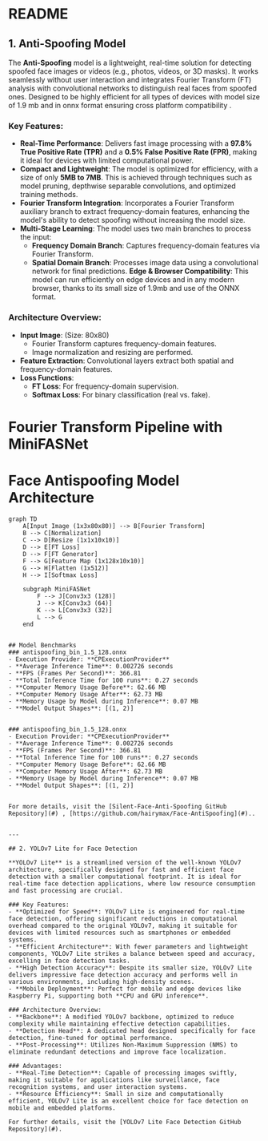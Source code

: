 # README

## 1. Anti-Spoofing Model

The **Anti-Spoofing** model is a lightweight, real-time solution for detecting spoofed face images or videos (e.g., photos, videos, or 3D masks). It works seamlessly without user interaction and integrates Fourier Transform (FT) analysis with convolutional networks to distinguish real faces from spoofed ones. Designed to be highly efficient for all types of devices with model size of 1.9 mb and in onnx format ensuring cross platform compatibility .

### Key Features:
- **Real-Time Performance**: Delivers fast image processing with a **97.8% True Positive Rate (TPR)** and a **0.5% False Positive Rate (FPR)**, making it ideal for devices with limited computational power.
- **Compact and Lightweight**: The model is optimized for efficiency, with a size of only **5MB to 7MB**. This is achieved through techniques such as model pruning, depthwise separable convolutions, and optimized training methods.
- **Fourier Transform Integration**: Incorporates a Fourier Transform auxiliary branch to extract frequency-domain features, enhancing the model's ability to detect spoofing without increasing the model size.
- **Multi-Stage Learning**: The model uses two main branches to process the input:
  - **Frequency Domain Branch**: Captures frequency-domain features via Fourier Transform.
  - **Spatial Domain Branch**: Processes image data using a convolutional network for final predictions.
**Edge & Browser Compatibility**: This model can run efficiently on edge devices and in any modern browser, thanks to its small size of 1.9mb and use of the ONNX format.

### Architecture Overview:
- **Input Image**: (Size: 80x80)
  - Fourier Transform captures frequency-domain features.
  - Image normalization and resizing are performed.
- **Feature Extraction**: Convolutional layers extract both spatial and frequency-domain features.
- **Loss Functions**:
  - **FT Loss**: For frequency-domain supervision.
  - **Softmax Loss**: For binary classification (real vs. fake).
# Fourier Transform Pipeline with MiniFASNet

# Face Antispoofing Model Architecture

```mermaid
graph TD
    A[Input Image (1x3x80x80)] --> B[Fourier Transform]
    B --> C[Normalization]
    C --> D[Resize (1x1x10x10)]
    D --> E[FT Loss]
    D --> F[FT Generator]
    F --> G[Feature Map (1x128x10x10)]
    G --> H[Flatten (1x512)]
    H --> I[Softmax Loss]

    subgraph MiniFASNet
        F --> J[Conv3x3 (128)]
        J --> K[Conv3x3 (64)]
        K --> L[Conv3x3 (32)]
        L --> G
    end


## Model Benchmarks
### antispoofing_bin_1.5_128.onnx
- Execution Provider: **CPExecutionProvider**
- **Average Inference Time**: 0.002726 seconds
- **FPS (Frames Per Second)**: 366.81
- **Total Inference Time for 100 runs**: 0.27 seconds
- **Computer Memory Usage Before**: 62.66 MB
- **Computer Memory Usage After**: 62.73 MB
- **Memory Usage by Model during Inference**: 0.07 MB
- **Model Output Shapes**: [(1, 2)]


### antispoofing_bin_1.5_128.onnx
- Execution Provider: **CPExecutionProvider**
- **Average Inference Time**: 0.002726 seconds
- **FPS (Frames Per Second)**: 366.81
- **Total Inference Time for 100 runs**: 0.27 seconds
- **Computer Memory Usage Before**: 62.66 MB
- **Computer Memory Usage After**: 62.73 MB
- **Memory Usage by Model during Inference**: 0.07 MB
- **Model Output Shapes**: [(1, 2)]


For more details, visit the [Silent-Face-Anti-Spoofing GitHub Repository](#) , [https://github.com/hairymax/Face-AntiSpoofing](#)..


---

## 2. YOLOv7 Lite for Face Detection

**YOLOv7 Lite** is a streamlined version of the well-known YOLOv7 architecture, specifically designed for fast and efficient face detection with a smaller computational footprint. It is ideal for real-time face detection applications, where low resource consumption and fast processing are crucial.

### Key Features:
- **Optimized for Speed**: YOLOv7 Lite is engineered for real-time face detection, offering significant reductions in computational overhead compared to the original YOLOv7, making it suitable for devices with limited resources such as smartphones or embedded systems.
- **Efficient Architecture**: With fewer parameters and lightweight components, YOLOv7 Lite strikes a balance between speed and accuracy, excelling in face detection tasks.
- **High Detection Accuracy**: Despite its smaller size, YOLOv7 Lite delivers impressive face detection accuracy and performs well in various environments, including high-density scenes.
- **Mobile Deployment**: Perfect for mobile and edge devices like Raspberry Pi, supporting both **CPU and GPU inference**.

### Architecture Overview:
- **Backbone**: A modified YOLOv7 backbone, optimized to reduce complexity while maintaining effective detection capabilities.
- **Detection Head**: A dedicated head designed specifically for face detection, fine-tuned for optimal performance.
- **Post-Processing**: Utilizes Non-Maximum Suppression (NMS) to eliminate redundant detections and improve face localization.

### Advantages:
- **Real-Time Detection**: Capable of processing images swiftly, making it suitable for applications like surveillance, face recognition systems, and user interaction systems.
- **Resource Efficiency**: Small in size and computationally efficient, YOLOv7 Lite is an excellent choice for face detection on mobile and embedded platforms.

For further details, visit the [YOLOv7 Lite Face Detection GitHub Repository](#).


